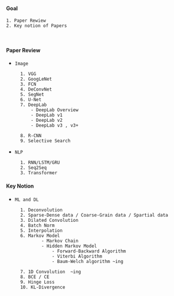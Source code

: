
#### Goal 

    1. Paper Rewiew
    2. Key notion of Papers 

<br>

#### Paper Review

- `Image` 

        1. VGG
        2. GoogLeNet
        3. FCN
        4. DeConvNet
        5. SegNet
        6. U-Net
        7. DeepLab 
            - DeepLab Overview
            - DeepLab v1 
            - DeepLab v2
            - DeepLab v3 , v3+

        8. R-CNN             
        9. Selective Search 
    
- `NLP`

        1. RNN/LSTM/GRU
        2. Seq2Seq
        3. Transformer


    
#### Key Notion

- `ML and DL` 

        1. Deconvolution
        2. Sparse-Dense data / Coarse-Grain data / Spartial data
        3. Dilated Convolution
        4. Batch Norm 
        5. Interpolation  
        6. Markov Model 
                - Markov Chain 
                - Hidden Markov Model 
                    - Forward-Backward Algorithm
                    - Viterbi Algorithm
                    - Baum-Welch algorithm ~ing
                    
        7. 1D Convolution  ~ing
        8. BCE / CE 
        9. Hinge Loss
        10. KL-Divergence


<br>


